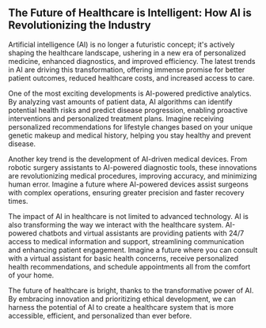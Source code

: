 ## The Future of Healthcare is Intelligent: How AI is Revolutionizing the Industry

Artificial intelligence (AI) is no longer a futuristic concept; it's actively shaping the healthcare landscape, ushering in a new era of personalized medicine, enhanced diagnostics, and improved efficiency.  The latest trends in AI are driving this transformation, offering immense promise for better patient outcomes, reduced healthcare costs, and increased access to care.

One of the most exciting developments is AI-powered predictive analytics. By analyzing vast amounts of patient data, AI algorithms can identify potential health risks and predict disease progression, enabling proactive interventions and personalized treatment plans. Imagine receiving personalized recommendations for lifestyle changes based on your unique genetic makeup and medical history, helping you stay healthy and prevent disease.

Another key trend is the development of AI-driven medical devices. From robotic surgery assistants to AI-powered diagnostic tools, these innovations are revolutionizing medical procedures, improving accuracy, and minimizing human error.  Imagine a future where AI-powered devices assist surgeons with complex operations, ensuring greater precision and faster recovery times.

The impact of AI in healthcare is not limited to advanced technology. AI is also transforming the way we interact with the healthcare system. AI-powered chatbots and virtual assistants are providing patients with 24/7 access to medical information and support, streamlining communication and enhancing patient engagement.  Imagine a future where you can consult with a virtual assistant for basic health concerns, receive personalized health recommendations, and schedule appointments all from the comfort of your home.

The future of healthcare is bright, thanks to the transformative power of AI. By embracing innovation and prioritizing ethical development, we can harness the potential of AI to create a healthcare system that is more accessible, efficient, and personalized than ever before.